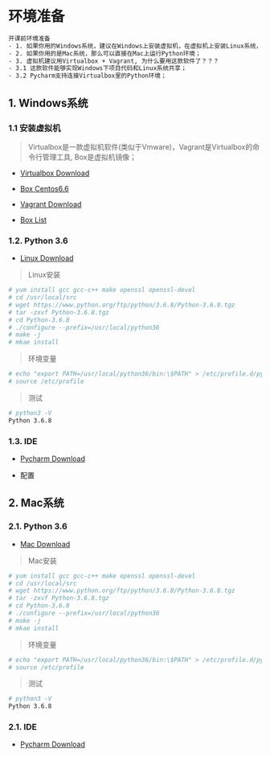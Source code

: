 # 环境准备

```bash
开课前环境准备
- 1. 如果你用的Windows系统，建议在Windows上安装虚拟机，在虚拟机上安装Linux系统，Linux系统上运行Python环境；
- 2. 如果你用的是Mac系统，那么可以直接在Mac上运行Python环境；
- 3. 虚拟机建议用Virtualbox + Vagrant, 为什么要用这款软件了？？？ 
- 3.1 这款软件能够实现Windows下项目代码和Linux系统共享；
- 3.2 Pycharm支持连接Virtualbox里的Python环境；
```

## 1. Windows系统


### 1.1 安装虚拟机

> Virtualbox是一款虚拟机软件(类似于Vmware)，Vagrant是Virtualbox的命令行管理工具, Box是虚拟机镜像；

- [Virtualbox Download](https://download.virtualbox.org/virtualbox/5.2.26/VirtualBox-5.2.26-128414-Win.exe)
- [Box Centos6.6](https://github.com/tommy-muehle/puppet-vagrant-boxes/releases/download/1.0.0/centos-6.6-x86_64.box)
- [Vagrant Download](https://releases.hashicorp.com/vagrant/2.2.4/vagrant_2.2.4_x86_64.msi)

- [Box List](http://www.vagrantbox.es/)

### 1.2. Python 3.6
- [Linux Download](https://www.python.org/ftp/python/3.6.8/Python-3.6.8.tgz)


> Linux安装
```bash
# yum install gcc gcc-c++ make openssl openssl-devel
# cd /usr/local/src
# wget https://www.python.org/ftp/python/3.6.8/Python-3.6.8.tgz
# tar -zxvf Python-3.6.8.tgz
# cd Python-3.6.8
# ./configure --prefix=/usr/local/python36
# make -j
# mkae install
```

> 环境变量
```bash
# echo "export PATH=/usr/local/python36/bin:\$PATH" > /etc/profile.d/python36.sh
# source /etc/profile
```

> 测试
```bash
# python3 -V
Python 3.6.8
```

### 1.3. IDE

- [Pycharm Download](https://www.jetbrains.com/pycharm/download/download-thanks.html?platform=windows)

- 配置




## 2. Mac系统


### 2.1. Python 3.6
- [Mac Download](https://www.python.org/ftp/python/3.6.8/Python-3.6.8.tgz)


> Mac安装
```bash
# yum install gcc gcc-c++ make openssl openssl-devel
# cd /usr/local/src
# wget https://www.python.org/ftp/python/3.6.8/Python-3.6.8.tgz
# tar -zxvf Python-3.6.8.tgz
# cd Python-3.6.8
# ./configure --prefix=/usr/local/python36
# make -j
# mkae install
```

> 环境变量
```bash
# echo "export PATH=/usr/local/python36/bin:\$PATH" > /etc/profile.d/python36.sh
# source /etc/profile
```

> 测试
```bash
# python3 -V
Python 3.6.8
```


### 2.1. IDE

- [Pycharm Download](https://www.jetbrains.com/pycharm/download/download-thanks.html?platform=mac)
